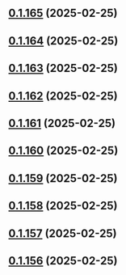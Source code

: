 ## [0.1.165](https://github.com/binary-braids/terraform-oracle/compare/v0.1.164...v0.1.165) (2025-02-25)



## [0.1.164](https://github.com/binary-braids/terraform-oracle/compare/v0.1.163...v0.1.164) (2025-02-25)



## [0.1.163](https://github.com/binary-braids/terraform-oracle/compare/v0.1.162...v0.1.163) (2025-02-25)



## [0.1.162](https://github.com/binary-braids/terraform-oracle/compare/v0.1.161...v0.1.162) (2025-02-25)



## [0.1.161](https://github.com/binary-braids/terraform-oracle/compare/v0.1.160...v0.1.161) (2025-02-25)



## [0.1.160](https://github.com/binary-braids/terraform-oracle/compare/v0.1.159...v0.1.160) (2025-02-25)



## [0.1.159](https://github.com/binary-braids/terraform-oracle/compare/v0.1.158...v0.1.159) (2025-02-25)



## [0.1.158](https://github.com/binary-braids/terraform-oracle/compare/v0.1.157...v0.1.158) (2025-02-25)



## [0.1.157](https://github.com/binary-braids/terraform-oracle/compare/v0.1.156...v0.1.157) (2025-02-25)



## [0.1.156](https://github.com/binary-braids/terraform-oracle/compare/v0.1.155...v0.1.156) (2025-02-25)



